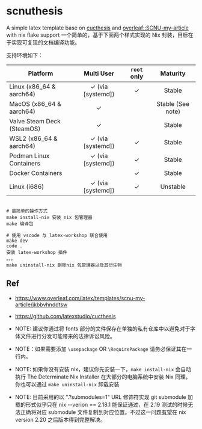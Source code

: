 # scnuthesis

A simple latex template base on [cucthesis](https://github.com/latexstudio/cucthesis
) and [overleaf::SCNU-my-article](https://www.overleaf.com/latex/templates/scnu-my-article/jkbbvhnddtsw) with nix flake support 
一个简单的，基于下面两个样式实现的 Nix 封装，目标在于实现可复现的文档编译功能。

支持环境如下：

| Platform                     | Multi User         | `root` only | Maturity          |
|------------------------------|:------------------:|:-----------:|:-----------------:|
| Linux (x86_64 & aarch64)     | ✓ (via [systemd])  | ✓           | Stable            |
| MacOS (x86_64 & aarch64)     | ✓                  |             | Stable (See note) |
| Valve Steam Deck (SteamOS)   | ✓                  |             | Stable            |
| WSL2 (x86_64 & aarch64)      | ✓ (via [systemd])  | ✓           | Stable            |
| Podman Linux Containers      | ✓ (via [systemd])  | ✓           | Stable            |
| Docker Containers            |                    | ✓           | Stable            |
| Linux (i686)                 | ✓ (via [systemd])  | ✓           | Unstable          |

```

# 最简单的操作方式
make install-nix 安装 nix 包管理器
make 编译包

# 使用 vscode 与 latex-workshop 联合使用
make dev
code .
安装 latex-workshop 插件
。。。
make uninstall-nix 删除nix 包管理器以及其衍生物
```

## Ref
- https://www.overleaf.com/latex/templates/scnu-my-article/jkbbvhnddtsw
- https://github.com/latexstudio/cucthesis


- NOTE: 建议你通过将 fonts 部分的文件保存在单独的私有仓库中以避免对于字体文件进行分发可能带来的法律诉讼风险。
- NOTE：如果需要添加 `\usepackage` OR `\RequirePackage` 请务必保证其在一行内。
- NOTE: 如果你没有安装 nix，建议你先安装一下，`make install-nix` 会自动执行 The Determinate Nix Installer 在大部分的电脑系统中安装 Nix
同理，你也可以通过 `make uninstall-nix` 卸载安装
- NOTE: 目前采用的以 ".?submodules=1" URL 修饰符实现 git submodule 加载的形式似乎只在 nix --verion == 2.18.1 能保证通过，在 2.19 测试的时候无法正确将对应 submodule 文件复制到对应位置。不过这一问题[有望](https://github.com/NixOS/nix/pull/7862#issuecomment-1908577578)在 nix version 2.20 之后版本得到完整解决。

